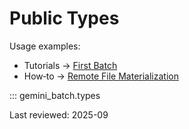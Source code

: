 # Public Types

Usage examples:

- Tutorials → [First Batch](../../tutorials/first-batch.md)
- How‑to → [Remote File Materialization](../../how-to/remote-file-materialization.md)

::: gemini_batch.types

Last reviewed: 2025-09
